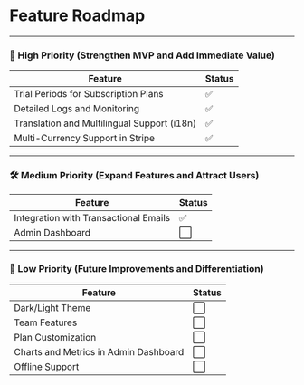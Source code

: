 # **Feature Roadmap**

---

### **🔧 High Priority (Strengthen MVP and Add Immediate Value)**

| **Feature**                                        | **Status** |
|----------------------------------------------------|------------|
| Trial Periods for Subscription Plans               | ✅         |
| Detailed Logs and Monitoring                       | ✅         |
| Translation and Multilingual Support (i18n)        | ✅         |
| Multi-Currency Support in Stripe                   | ✅         |


---

### **🛠️ Medium Priority (Expand Features and Attract Users)**

| **Feature**                                        | **Status** |
|----------------------------------------------------|------------|
| Integration with Transactional Emails              | ✅         |
| Admin Dashboard                                    | ⬜         |


---

### **🚀 Low Priority (Future Improvements and Differentiation)**

| **Feature**                                        | **Status** |
|----------------------------------------------------|------------
| Dark/Light Theme                                   | ⬜         ||
| Team Features                                      | ⬜         |
| Plan Customization                                 | ⬜         |
| Charts and Metrics in Admin Dashboard              | ⬜         |
| Offline Support                                    | ⬜         |